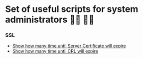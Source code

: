 # Set of useful scripts for system administrators 👨‍💻 👩‍💻

### SSL
  - [Show how many time until Server Certificate will expire](https://github.com/teymurgahramanov/Useful-scripts-for-sysadmins/blob/master/openssl_server_crt_days_until_expire)
  - [Show how many time until CRL will expire](https://github.com/teymurgahramanov/Useful-scripts-for-sysadmins/blob/master/openssl_crl_minutes_until_expire)
